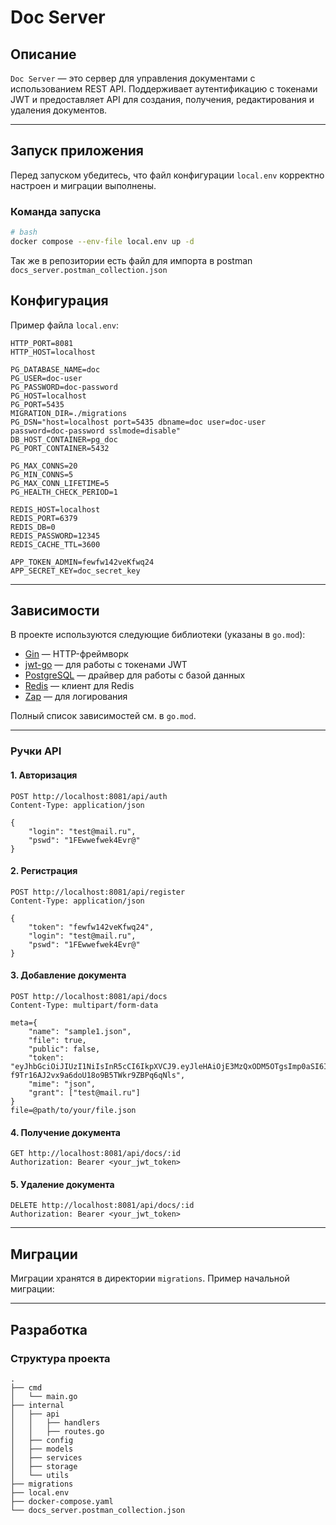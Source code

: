 # Doc Server

## Описание
`Doc Server` — это сервер для управления документами с использованием REST API. Поддерживает аутентификацию с токенами JWT и предоставляет API для создания, получения, редактирования и удаления документов.

---

## Запуск приложения

Перед запуском убедитесь, что файл конфигурации `local.env` корректно настроен и миграции выполнены.

### Команда запуска
```bash
# bash
docker compose --env-file local.env up -d
```
Так же в репозитории есть файл для импорта в postman `docs_server.postman_collection.json`
## Конфигурация

Пример файла `local.env`:
```
HTTP_PORT=8081
HTTP_HOST=localhost

PG_DATABASE_NAME=doc
PG_USER=doc-user
PG_PASSWORD=doc-password
PG_HOST=localhost
PG_PORT=5435
MIGRATION_DIR=./migrations
PG_DSN="host=localhost port=5435 dbname=doc user=doc-user password=doc-password sslmode=disable"
DB_HOST_CONTAINER=pg_doc
PG_PORT_CONTAINER=5432

PG_MAX_CONNS=20
PG_MIN_CONNS=5
PG_MAX_CONN_LIFETIME=5
PG_HEALTH_CHECK_PERIOD=1

REDIS_HOST=localhost
REDIS_PORT=6379
REDIS_DB=0
REDIS_PASSWORD=12345
REDIS_CACHE_TTL=3600

APP_TOKEN_ADMIN=fewfw142veKfwq24
APP_SECRET_KEY=doc_secret_key
```

---

## Зависимости

В проекте используются следующие библиотеки (указаны в `go.mod`):
- [Gin](https://github.com/gin-gonic/gin) — HTTP-фреймворк
- [jwt-go](https://github.com/dgrijalva/jwt-go) — для работы с токенами JWT
- [PostgreSQL](https://github.com/jackc/pgx) — драйвер для работы с базой данных
- [Redis](https://github.com/redis/go-redis) — клиент для Redis
- [Zap](https://go.uber.org/zap) — для логирования

Полный список зависимостей см. в `go.mod`.

---

### Ручки API

#### 1. Авторизация
```http
POST http://localhost:8081/api/auth
Content-Type: application/json

{
    "login": "test@mail.ru",
    "pswd": "1FEwwefwek4Evr@"
}
```

#### 2. Регистрация
```http
POST http://localhost:8081/api/register
Content-Type: application/json

{
    "token": "fewfw142veKfwq24",
    "login": "test@mail.ru",
    "pswd": "1FEwwefwek4Evr@"
}
```

#### 3. Добавление документа
```http
POST http://localhost:8081/api/docs
Content-Type: multipart/form-data

meta={
    "name": "sample1.json",
    "file": true,
    "public": false,
    "token": "eyJhbGciOiJIUzI1NiIsInR5cCI6IkpXVCJ9.eyJleHAiOjE3MzQxODM5OTgsImp0aSI6IjEiLCJzdWIiOiJ0ZXN0QG1haWwucnUifQ.9hdzN-f9Tr16AJ2vx9a6doU18o9B5TWkr9ZBPq6qNls",
    "mime": "json",
    "grant": ["test@mail.ru"]
}
file=@path/to/your/file.json
```

#### 4. Получение документа
```http
GET http://localhost:8081/api/docs/:id
Authorization: Bearer <your_jwt_token>
```

#### 5. Удаление документа
```http
DELETE http://localhost:8081/api/docs/:id
Authorization: Bearer <your_jwt_token>
```

---

## Миграции

Миграции хранятся в директории `migrations`. Пример начальной миграции:

---

## Разработка

### Структура проекта
```
.
├── cmd
│   └── main.go
├── internal
│   ├── api
│   │   ├── handlers
│   │   ├── routes.go
│   ├── config
│   ├── models
│   ├── services
│   ├── storage
│   └── utils
├── migrations
├── local.env
├── docker-compose.yaml
└── docs_server.postman_collection.json
```

